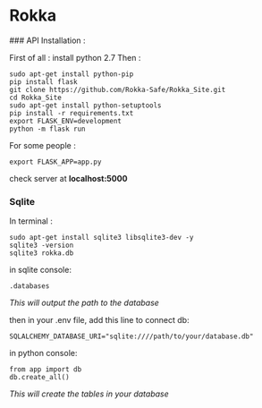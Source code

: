 # Rokka


### API Installation :


First of all : install python 2.7
Then :

```
sudo apt-get install python-pip
pip install flask
git clone https://github.com/Rokka-Safe/Rokka_Site.git
cd Rokka_Site
sudo apt-get install python-setuptools
pip install -r requirements.txt
export FLASK_ENV=development
python -m flask run
```

For some people :

```
export FLASK_APP=app.py
```

check server at **localhost:5000**

### Sqlite

In terminal :

```
sudo apt-get install sqlite3 libsqlite3-dev -y
sqlite3 -version
sqlite3 rokka.db
```

in sqlite console:

```
.databases
```

*This will output the path to the database*

then in your .env file, add this line to connect db:
```
SQLALCHEMY_DATABASE_URI="sqlite:////path/to/your/database.db"
```

in python console:

```
from app import db
db.create_all()
```

*This will create the tables in your database*

